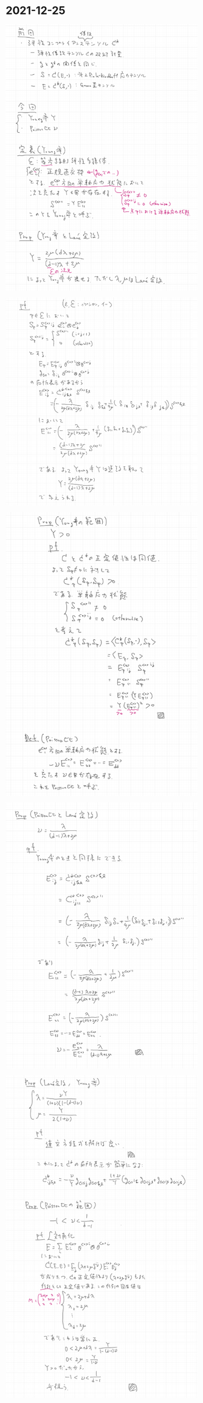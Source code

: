 # 2021-12-25

![](img/2021-12-25_1.png)

![](img/2021-12-25_2.png)

![](img/2021-12-25_3.png)

![](img/2021-12-25_4.png)

![](img/2021-12-25_5.png)
